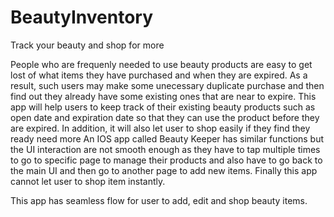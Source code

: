 # BeautyInventory
Track your beauty  and shop for more

People who are frequenly needed to use beauty products are easy to get lost of what  items they have purchased and when they are expired. As a result, such users may make some unecessary duplicate purchase and then find out they already have some existing ones that are near to expire. 
This app will help users to keep track of their existing beauty products such as open date and expiration date so that they can use the product before they are expired. In addition, it will also let user to shop easily if they find they ready need more
An IOS app called Beauty Keeper has similar functions but the UI interaction are not smooth enough as they have to tap multiple times to go to specific page to manage their products and also have to go back to the main UI and then go to another page to add new items. Finally this app cannot let user to shop item instantly. 

This app has seamless flow for user to add, edit and shop beauty items. 
